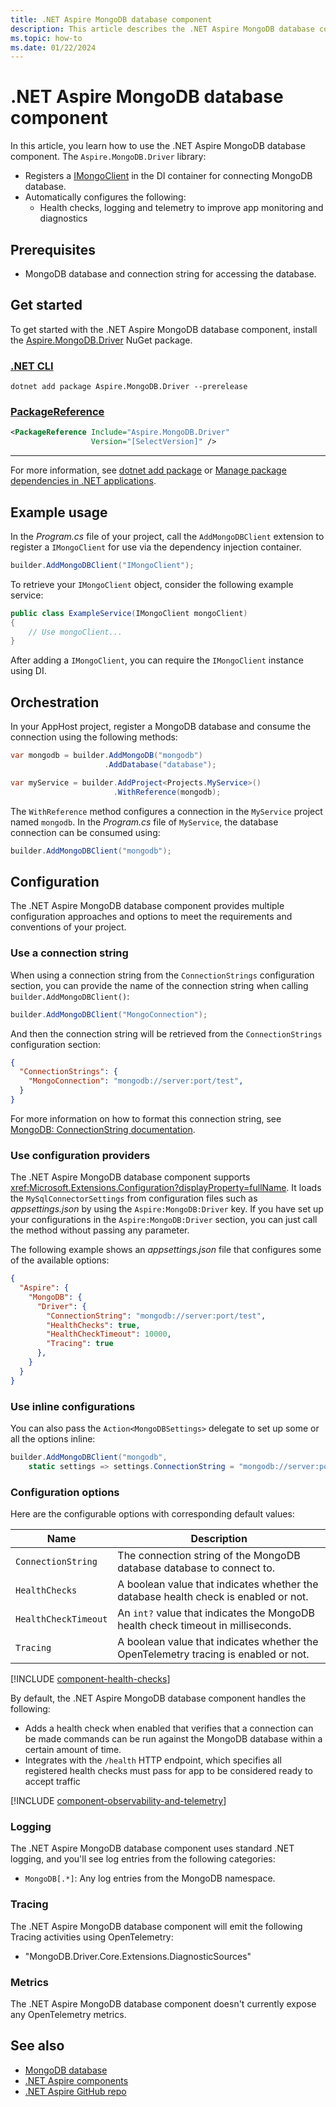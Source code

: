 ```yaml
---
title: .NET Aspire MongoDB database component
description: This article describes the .NET Aspire MongoDB database component.
ms.topic: how-to
ms.date: 01/22/2024
---
```


# .NET Aspire MongoDB database component

In this article, you learn how to use the .NET Aspire MongoDB database component. The `Aspire.MongoDB.Driver` library:

- Registers a [IMongoClient](https://www.mongodb.com/docs/drivers/csharp/current/quick-start/#add-mongodb-as-a-dependency) in the DI container for connecting MongoDB database.
- Automatically configures the following:
  - Health checks, logging and telemetry to improve app monitoring and diagnostics

## Prerequisites

- MongoDB database and connection string for accessing the database.

## Get started

To get started with the .NET Aspire MongoDB database component, install the [Aspire.MongoDB.Driver](https://www.nuget.org/packages/Aspire.MongoDB.Driver) NuGet package.

### [.NET CLI](#tab/dotnet-cli)

```dotnetcli
dotnet add package Aspire.MongoDB.Driver --prerelease
```

### [PackageReference](#tab/package-reference)

```xml
<PackageReference Include="Aspire.MongoDB.Driver"
                  Version="[SelectVersion]" />
```

---

For more information, see [dotnet add package](/dotnet/core/tools/dotnet-add-package) or [Manage package dependencies in .NET applications](/dotnet/core/tools/dependencies).

## Example usage

In the _Program.cs_ file of your project, call the `AddMongoDBClient` extension to register a `IMongoClient` for use via the dependency injection container.

```csharp
builder.AddMongoDBClient("IMongoClient");
```

To retrieve your `IMongoClient` object, consider the following example service:

```csharp
public class ExampleService(IMongoClient mongoClient)
{
    // Use mongoClient...
}
```

After adding a `IMongoClient`, you can require the `IMongoClient` instance using DI.

## Orchestration

In your AppHost project, register a MongoDB database and consume the connection using the following methods:

```csharp
var mongodb = builder.AddMongoDB("mongodb")
                     .AddDatabase("database");

var myService = builder.AddProject<Projects.MyService>()
                       .WithReference(mongodb);
```

The `WithReference` method configures a connection in the `MyService` project named `mongodb`. In the _Program.cs_ file of `MyService`, the database connection can be consumed using:

```csharp
builder.AddMongoDBClient("mongodb");
```

## Configuration

The .NET Aspire MongoDB database component provides multiple configuration approaches and options to meet the requirements and conventions of your project.

### Use a connection string

When using a connection string from the `ConnectionStrings` configuration section, you can provide the name of the connection string when calling `builder.AddMongoDBClient()`:

```csharp
builder.AddMongoDBClient("MongoConnection");
```

And then the connection string will be retrieved from the `ConnectionStrings` configuration section:

```json
{
  "ConnectionStrings": {
    "MongoConnection": "mongodb://server:port/test",
  }
}
```

For more information on how to format this connection string, see [MongoDB: ConnectionString documentation](https://www.mongodb.com/docs/v3.0/reference/connection-string).

### Use configuration providers

The .NET Aspire MongoDB database component supports <xref:Microsoft.Extensions.Configuration?displayProperty=fullName>. It loads the `MySqlConnectorSettings` from configuration files such as _appsettings.json_ by using the `Aspire:MongoDB:Driver` key. If you have set up your configurations in the `Aspire:MongoDB:Driver` section, you can just call the method without passing any parameter.

The following example shows an _appsettings.json_ file that configures some of the available options:

```json
{
  "Aspire": {
    "MongoDB": {
      "Driver": {
        "ConnectionString": "mongodb://server:port/test",
        "HealthChecks": true,
        "HealthCheckTimeout": 10000,
        "Tracing": true
      },
    }
  }
}
```

### Use inline configurations

You can also pass the `Action<MongoDBSettings>` delegate to set up some or all the options inline:

```csharp
builder.AddMongoDBClient("mongodb",
    static settings => settings.ConnectionString = "mongodb://server:port/test");
```

### Configuration options

Here are the configurable options with corresponding default values:

| Name                 | Description                                                                         |
|----------------------|-------------------------------------------------------------------------------------|
| `ConnectionString`   | The connection string of the MongoDB database database to connect to.               |
| `HealthChecks`       | A boolean value that indicates whether the database health check is enabled or not. |
| `HealthCheckTimeout` | An `int?` value that indicates the MongoDB health check timeout in milliseconds.    |
| `Tracing`            | A boolean value that indicates whether the OpenTelemetry tracing is enabled or not. |

[!INCLUDE [component-health-checks](../includes/component-health-checks.md)]

By default, the .NET Aspire MongoDB database component handles the following:

- Adds a health check when enabled that verifies that a connection can be made commands can be run against the MongoDB database within a certain amount of time.
- Integrates with the `/health` HTTP endpoint, which specifies all registered health checks must pass for app to be considered ready to accept traffic

[!INCLUDE [component-observability-and-telemetry](../includes/component-observability-and-telemetry.md)]

### Logging

The .NET Aspire MongoDB database component uses standard .NET logging, and you'll see log entries from the following categories:

- `MongoDB[.*]`: Any log entries from the MongoDB namespace.

### Tracing

The .NET Aspire MongoDB database component will emit the following Tracing activities using OpenTelemetry:

- "MongoDB.Driver.Core.Extensions.DiagnosticSources"

### Metrics

The .NET Aspire MongoDB database component doesn't currently expose any OpenTelemetry metrics.

## See also

- [MongoDB database](https://www.mongodb.com/docs/drivers/csharp/current/quick-start)
- [.NET Aspire components](../fundamentals/components-overview.md)
- [.NET Aspire GitHub repo](https://github.com/dotnet/aspire)
